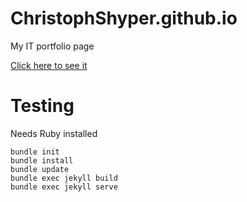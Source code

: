 # ChristophShyper.github.io

My IT portfolio page

[Click here to see it](https://christophshyper.github.io/)

# Testing
Needs Ruby installed
```
bundle init
bundle install
bundle update
bundle exec jekyll build
bundle exec jekyll serve
```
